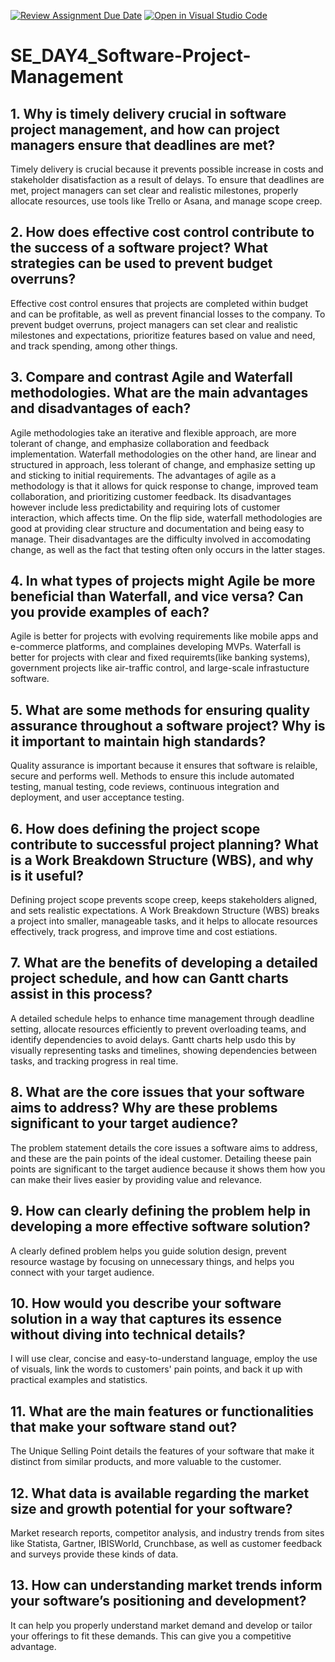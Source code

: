 [![Review Assignment Due Date](https://classroom.github.com/assets/deadline-readme-button-22041afd0340ce965d47ae6ef1cefeee28c7c493a6346c4f15d667ab976d596c.svg)](https://classroom.github.com/a/9pw6JKcu)
[![Open in Visual Studio Code](https://classroom.github.com/assets/open-in-vscode-2e0aaae1b6195c2367325f4f02e2d04e9abb55f0b24a779b69b11b9e10269abc.svg)](https://classroom.github.com/online_ide?assignment_repo_id=18577129&assignment_repo_type=AssignmentRepo)
# SE_DAY4_Software-Project-Management
## 1. Why is timely delivery crucial in software project management, and how can project managers ensure that deadlines are met?
Timely delivery is crucial because it prevents possible increase in costs and stakeholder disatisfaction as a result of delays. To ensure that deadlines are met, project managers can set clear and realistic milestones, properly allocate resources, use tools like Trello or Asana, and manage scope creep.
## 2. How does effective cost control contribute to the success of a software project? What strategies can be used to prevent budget overruns?
Effective cost control ensures that projects are completed within budget and can be profitable, as well as prevent financial losses to the company. To prevent budget overruns, project managers can set clear and realistic milestones and expectations, prioritize features based on value and need, and track spending, among other things.
## 3. Compare and contrast Agile and Waterfall methodologies. What are the main advantages and disadvantages of each?
Agile methodologies take an iterative and flexible approach, are more tolerant of change, and emphasize collaboration and feedback implementation. Waterfall methodologies on the other hand, are linear and structured in approach, less tolerant of change, and emphasize setting up and sticking to initial requirements.
The advantages of agile as a methodology is that it allows for quick response to change, improved team collaboration, and prioritizing customer feedback. Its disadvantages however include less predictability and requiring lots of customer interaction, which affects time. On the flip side, waterfall methodologies are good at providing clear structure and documentation and being easy to manage. Their disadvantages are the difficulty involved in accomodating change, as well as the fact that testing often only occurs in the latter stages.
## 4. In what types of projects might Agile be more beneficial than Waterfall, and vice versa? Can you provide examples of each?
Agile is better for projects with evolving requirements like mobile apps and e-commerce platforms, and complaines developing MVPs. Waterfall is better for projects with clear and fixed requiremts(like banking systems), government projects like air-traffic control, and large-scale infrastucture software.
## 5. What are some methods for ensuring quality assurance throughout a software project? Why is it important to maintain high standards?
Quality assurance is important because it ensures that software is relaible, secure and performs well. Methods to ensure this include automated testing, manual testing, code reviews, continuous integration and deployment, and user acceptance testing.
## 6. How does defining the project scope contribute to successful project planning? What is a Work Breakdown Structure (WBS), and why is it useful?
Defining project scope prevents scope creep, keeps stakeholders aligned, and sets realistic expectations. A Work Breakdown Structure (WBS) breaks a project into smaller, manageable tasks, and it helps to allocate resources effectively, track progress, and improve time and cost estiations.
## 7. What are the benefits of developing a detailed project schedule, and how can Gantt charts assist in this process?
A detailed schedule helps to enhance time management through deadline setting, allocate resources efficiently to prevent overloading teams, and identify dependencies to avoid delays. Gantt charts help usdo this by visually representing tasks and timelines, showing dependencies between tasks, and tracking progress in real time.
## 8. What are the core issues that your software aims to address? Why are these problems significant to your target audience?
The problem statement details the core issues a software aims to address, and these are the pain points of the ideal customer. Detailing theese pain points are significant to the target audience because it shows them how you can make their lives easier by providing value and relevance.
## 9. How can clearly defining the problem help in developing a more effective software solution?
A clearly defined problem helps you guide solution design, prevent resource wastage by focusing on unnecessary things, and helps you connect with your target audience.
## 10. How would you describe your software solution in a way that captures its essence without diving into technical details?
I will use clear, concise and easy-to-understand language, employ the use of visuals, link the words to customers' pain points, and back it up with practical examples and statistics. 
## 11. What are the main features or functionalities that make your software stand out?
The Unique Selling Point details the features of your software that make it distinct from similar products, and more valuable to the customer. 
## 12. What data is available regarding the market size and growth potential for your software?
Market research reports, competitor analysis, and industry trends from sites like Statista, Gartner, IBISWorld, Crunchbase, as well as customer feedback and surveys provide these kinds of data.
## 13. How can understanding market trends inform your software’s positioning and development?
It can help you properly understand market demand and develop or tailor your offerings to fit these demands. This can give you a competitive advantage.
